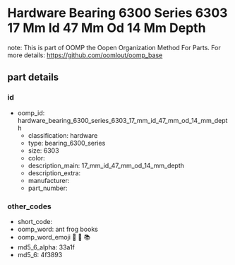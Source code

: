 # Hardware Bearing 6300 Series 6303 17 Mm Id 47 Mm Od 14 Mm Depth  

note: This is part of OOMP the Oopen Organization Method For Parts. For more details: https://github.com/oomlout/oomp_base

##  part details





### id
* oomp_id: hardware_bearing_6300_series_6303_17_mm_id_47_mm_od_14_mm_depth
  * classification: hardware
  * type: bearing_6300_series
  * size: 6303
  * color: 
  * description_main: 17_mm_id_47_mm_od_14_mm_depth
  * description_extra: 
  * manufacturer: 
  * part_number: 

### other_codes
* short_code: 
* oomp_word: ant frog books
* oomp_word_emoji :ant: :frog: :books:
* md5_6_alpha: 33a1f
* md5_6: 4f3893